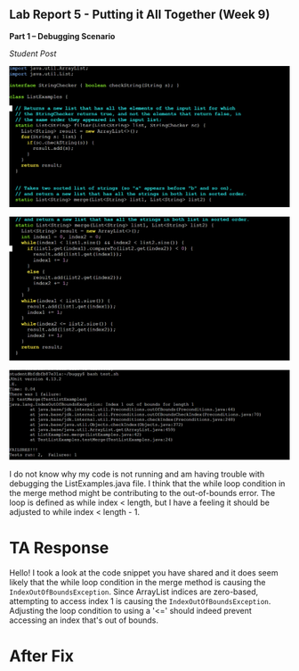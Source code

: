 Lab Report 5 - Putting it All Together (Week 9)
----
__Part 1 – Debugging Scenario__

_Student Post_

![Image](5pic1.png)

![Image](5pic2.png)

![Image](5pic3.png)

I do not know why my code is not running and am having trouble with debugging the ListExamples.java file. I think that the while loop condition in the merge method might be contributing to the out-of-bounds error. The loop is defined as while index < length, but I have a feeling it should be adjusted to while index < length - 1.

# TA Response

Hello! I took a look at the code snippet you have shared and it does seem likely that the while loop condition in the merge method is causing the `IndexOutOfBoundsException`. Since ArrayList indices are zero-based, attempting to access index 1 is causing the `IndexOutOfBoundsException`. Adjusting the loop condition to using a '<=' should indeed prevent accessing an index that's out of bounds.

# After Fix




